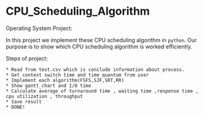 # CPU_Scheduling_Algorithm
Operating System Project:

 In this project we implement these CPU scheduling algorithm in `python`.
  Our purpose is to show which CPU scheduling algorithm is worked efficiently.
  
  
  Steps of project:
  
    * Read from test.csv which is conclude information about process.
    * Get context switch time and time quantum from user
    * Implement each algorithm(FSFS,SJF,SRT,RR)
    * Show gantt_chart and I/O time
    * Calculate average of turnaround time , waiting time ,response time , cpu utilization , throughput
    * Save result 
    * DONE!
